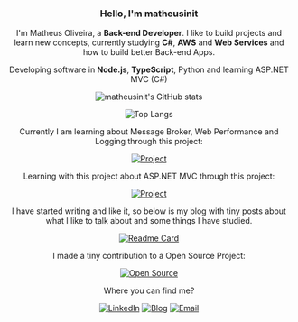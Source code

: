 <div align="center">
 
 <div>
  <h3>Hello, I'm matheusinit</h3>
 </div>

 I'm Matheus Oliveira, a **Back-end Developer**. I like to build projects and learn new concepts, currently studying **C#**, **AWS** and **Web Services** and how to build better Back-end Apps.

 Developing software in **Node.js**, **TypeScript**, Python and learning ASP.NET MVC (C#)

 ![matheusinit's GitHub stats](https://github-readme-stats.vercel.app/api?username=matheusinit&show_icons=true&rank_icon=github&theme=midnight-purple)

 ![Top Langs](https://github-readme-stats.vercel.app/api/top-langs/?theme=midnight-purple&username=matheusinit&hide_progress=true&size_weight=1&count_weight=0.5)

 Currently I am learning about Message Broker, Web Performance and Logging through this project:
  
 [![Project](https://github-readme-stats.vercel.app/api/pin/?username=matheusinit&repo=ecommerce-api&theme=midnight-purple)](https://github.com/matheusinit/ecommerce-api)

 Learning with this project about ASP.NET MVC through this project:
  
 [![Project](https://github-readme-stats.vercel.app/api/pin/?username=matheusinit&repo=ordering-api-aspnet&theme=midnight-purple)](https://github.com/matheusinit/ordering-api-aspnet)

 I have started writing and like it, so below is my blog with tiny posts about what I like to talk about and some things I have studied.

 [![Readme Card](https://github-readme-stats.vercel.app/api/pin/?username=matheusinit&theme=midnight-purple&repo=blog)](https://github.com/matheusinit/blog)

 I made a tiny contribution to a Open Source Project:

 [![Open Source](https://github-readme-stats.vercel.app/api/pin/?username=lbenie&repo=reading-time-estimator&theme=midnight-purple)](https://github.com/lbenie/reading-time-estimator)

 Where you can find me?
 
 [![LinkedIn](https://img.shields.io/badge/LinkedIn-0077B5?style=for-the-badge&logo=linkedin&logoColor=white)](https://www.linkedin.com/in/matheus-silva13/)
 [![Blog](https://img.shields.io/badge/Blog-0A0A0A?style=for-the-badge&logo=devdotto&logoColor=white)](https://matheusinit.vercel.app)
 [![Email](https://img.shields.io/badge/ProtonMail-8B89CC?style=for-the-badge&logo=protonmail&logoColor=white)](mailto:matheus.oliveira.s@protonmail.com)

</div>
